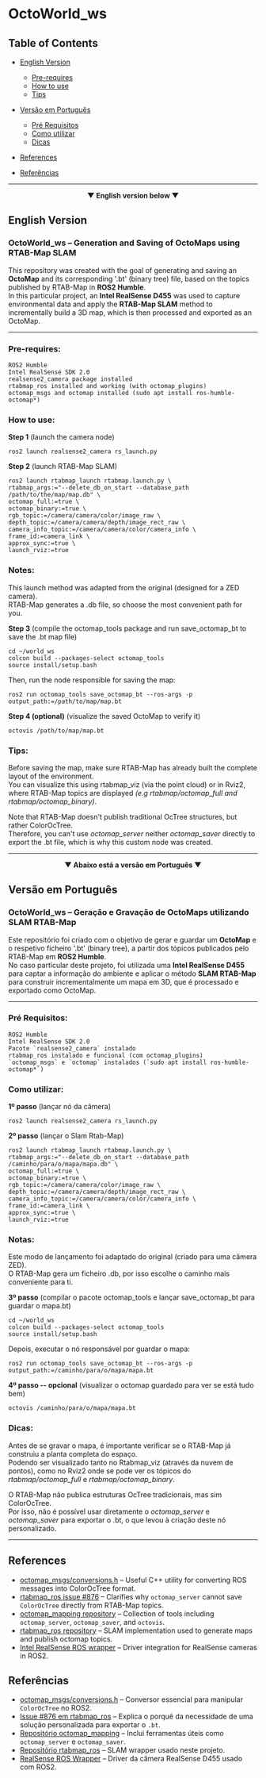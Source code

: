 # OctoWorld_ws

## Table of Contents

- [English Version](#english-version)
  - [Pre-requires](#pre-requires)
  - [How to use](#how-to-use)
  - [Tips](#tips)
    
- [Versão em Português](#versão-em-português)
  - [Pré Requisitos](#pré-requisitos)
  - [Como utilizar](#como-utilizar)
  - [Dicas](#dicas)
    
- [References](#references)
- [Referências](#referências)

---

<p align="center"><strong> ▼ English version below ▼ </strong></p>

## English Version

### OctoWorld_ws – Generation and Saving of OctoMaps using RTAB-Map SLAM

This repository was created with the goal of generating and saving an **OctoMap** and its corresponding '.bt' (binary tree) file, based on the topics published by RTAB-Map in **ROS2 Humble**.  
In this particular project, an **Intel RealSense D455** was used to capture environmental data and apply the **RTAB-Map SLAM** method to incrementally build a 3D map, which is then processed and exported as an OctoMap.

---

### Pre-requires:

    ROS2 Humble
    Intel RealSense SDK 2.0
    realsense2_camera package installed
    rtabmap_ros installed and working (with octomap_plugins)
    octomap_msgs and octomap installed (sudo apt install ros-humble-octomap*)

### How to use:

**Step 1** (launch the camera node)

    ros2 launch realsense2_camera rs_launch.py 

**Step 2** (launch RTAB-Map SLAM)

    ros2 launch rtabmap_launch rtabmap.launch.py \
    rtabmap_args:="--delete_db_on_start --database_path /path/to/the/map/map.db" \
    octomap_full:=true \
    octomap_binary:=true \
    rgb_topic:=/camera/camera/color/image_raw \
    depth_topic:=/camera/camera/depth/image_rect_raw \
    camera_info_topic:=/camera/camera/color/camera_info \
    frame_id:=camera_link \
    approx_sync:=true \
    launch_rviz:=true


### Notes:

This launch method was adapted from the original (designed for a ZED camera).  
RTAB-Map generates a .db file, so choose the most convenient path for you.

**Step 3** (compile the octomap_tools package and run save_octomap_bt to save the .bt map file)

    cd ~/world_ws
    colcon build --packages-select octomap_tools
    source install/setup.bash

Then, run the node responsible for saving the map:

    ros2 run octomap_tools save_octomap_bt --ros-args -p output_path:=/path/to/map/map.bt

**Step 4 (optional)** (visualize the saved OctoMap to verify it)

    octovis /path/to/map/map.bt


### Tips:

Before saving the map, make sure RTAB-Map has already built the complete layout of the environment.  
You can visualize this using rtabmap_viz (via the point cloud) or in Rviz2, where RTAB-Map topics are displayed *(e.g rtabmap/octomap_full and rtabmap/octomap_binary)*.

Note that RTAB-Map doesn't publish traditional OcTree structures, but rather ColorOcTree.  
Therefore, you can't use *octomap_server* neither *octomap_saver* directly to export the .bt file, which is why this custom node was created.


---

<p align="center"><strong> ▼ Abaixo está a versão em Português ▼ </strong></p>

## Versão em Português

### OctoWorld_ws – Geração e Gravação de OctoMaps utilizando SLAM RTAB-Map

Este repositório foi criado com o objetivo de gerar e guardar um **OctoMap** e o respetivo ficheiro '.bt' (binary tree), a partir dos tópicos publicados pelo RTAB-Map em **ROS2 Humble**.  
No caso particular deste projeto, foi utilizada uma **Intel RealSense D455** para captar a informação do ambiente e aplicar o método **SLAM RTAB-Map** para construir incrementalmente um mapa em 3D, que é processado e exportado como OctoMap.

---

### Pré Requisitos:

    ROS2 Humble
    Intel RealSense SDK 2.0
    Pacote `realsense2_camera` instalado
    rtabmap_ros instalado e funcional (com octomap_plugins)
    `octomap_msgs` e `octomap` instalados (`sudo apt install ros-humble-octomap*`)



### Como utilizar:

**1º passo** (lançar nó da câmera)

    ros2 launch realsense2_camera rs_launch.py 

**2º passo** (lançar o Slam Rtab-Map)

    ros2 launch rtabmap_launch rtabmap.launch.py \
    rtabmap_args:="--delete_db_on_start --database_path /caminho/para/o/mapa/mapa.db" \
    octomap_full:=true \
    octomap_binary:=true \
    rgb_topic:=/camera/camera/color/image_raw \
    depth_topic:=/camera/camera/depth/image_rect_raw \
    camera_info_topic:=/camera/camera/color/camera_info \
    frame_id:=camera_link \
    approx_sync:=true \
    launch_rviz:=true



### Notas:

Este modo de lançamento foi adaptado do original (criado para uma câmera ZED).  
O RTAB-Map gera um ficheiro .db, por isso escolhe o caminho mais conveniente para ti.

**3º passo** (compilar o pacote octomap_tools e lançar save_octomap_bt para guardar o mapa.bt)

    cd ~/world_ws
    colcon build --packages-select octomap_tools
    source install/setup.bash

Depois, executar o nó responsável por guardar o mapa:

    ros2 run octomap_tools save_octomap_bt --ros-args -p output_path:=/caminho/para/o/mapa/mapa.bt

**4º passo -- opcional** (visualizar o octomap guardado para ver se está tudo bem)

    octovis /caminho/para/o/mapa/mapa.bt


### Dicas:

Antes de se gravar o mapa, é importante verificar se o RTAB-Map já construiu a planta completa do espaço.  
Podendo ser visualizado tanto no Rtabmap_viz (através da nuvem de pontos), como no Rviz2 onde se pode ver os tópicos do *rtabmap/octomap_full* e *rtabmap/octomap_binary*.  

O RTAB-Map não publica estruturas OcTree tradicionais, mas sim ColorOcTree.  
Por isso, não é possível usar diretamente o *octomap_server* e *octomap_saver* para exportar o .bt, o que levou à criação deste nó personalizado.
 

---

## References

- [octomap_msgs/conversions.h](https://github.com/OctoMap/octomap_msgs/blob/melodic-devel/include/octomap_msgs/conversions.h) – Useful C++ utility for converting ROS messages into ColorOcTree format.
- [rtabmap_ros issue #876](https://github.com/introlab/rtabmap_ros/issues/876#issuecomment-1407534728) – Clarifies why `octomap_server` cannot save `ColorOcTree` directly from RTAB-Map topics.
- [octomap_mapping repository](https://github.com/OctoMap/octomap_mapping) – Collection of tools including `octomap_server`, `octomap_saver`, and `octovis`.
- [rtabmap_ros repository](https://github.com/introlab/rtabmap_ros) – SLAM implementation used to generate maps and publish octomap topics.
- [Intel RealSense ROS wrapper](https://github.com/IntelRealSense/realsense-ros) – Driver integration for RealSense cameras in ROS2.

## Referências

- [octomap_msgs/conversions.h](https://github.com/OctoMap/octomap_msgs/blob/melodic-devel/include/octomap_msgs/conversions.h) – Conversor essencial para manipular `ColorOcTree` no ROS2.
- [Issue #876 em rtabmap_ros](https://github.com/introlab/rtabmap_ros/issues/876#issuecomment-1407534728) – Explica o porquê da necessidade de uma solução personalizada para exportar o `.bt`.
- [Repositório octomap_mapping](https://github.com/OctoMap/octomap_mapping) – Inclui ferramentas úteis como `octomap_server` e `octomap_saver`.
- [Repositório rtabmap_ros](https://github.com/introlab/rtabmap_ros) – SLAM wrapper usado neste projeto.
- [RealSense ROS Wrapper](https://github.com/IntelRealSense/realsense-ros) – Driver da câmera RealSense D455 usado com ROS2.
